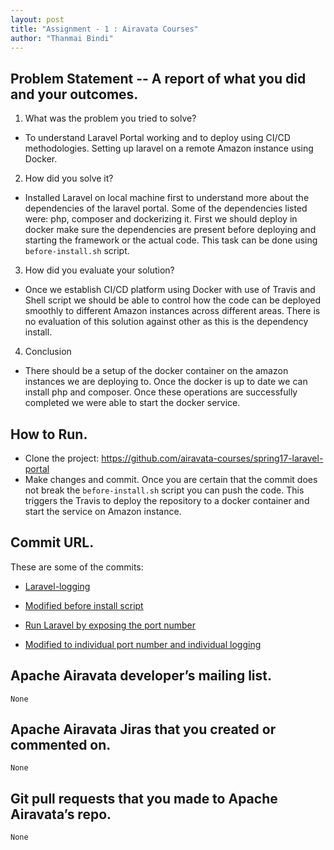 ```yaml
---
layout: post
title: "Assignment - 1 : Airavata Courses"
author: "Thanmai Bindi"
---
```


## Problem Statement -- A report of what you did and your outcomes.
1. What was the problem you tried to solve?
- To understand Laravel Portal working and to deploy using CI/CD methodologies. Setting up laravel on a remote Amazon instance using Docker.
2. How did you solve it?
- Installed Laravel on local machine first to understand more about the dependencies of the laravel portal. Some of the dependencies listed were: php, composer and dockerizing it. First we should deploy in docker make sure the dependencies are present before deploying and starting the framework or the actual code. This task can be done using `before-install.sh` script.
3. How did you evaluate your solution?
- Once we establish CI/CD platform using Docker with use of Travis and Shell script we should be able to control how the code can be deployed smoothly to different Amazon instances across different areas. There is no evaluation of this solution against other as this is the dependency install.
4. Conclusion
- There should be a setup of the docker container on the amazon instances we are deploying to. Once the docker is up to date we can install php and composer. Once these operations are successfully completed we were able to start the docker service.

## How to Run.
- Clone the project: https://github.com/airavata-courses/spring17-laravel-portal
- Make changes and commit. Once you are certain that the commit does not break the `before-install.sh` script you can push the code. This triggers the Travis to deploy the repository to a docker container and start the service on Amazon instance.
	
## Commit URL.

These are some of the commits:

- [Laravel-logging](https://github.com/airavata-courses/spring17-laravel-portal/commit/cae55efb61817c25295dbdd26365233d1d890cf9)

- [Modified before install script](https://github.com/airavata-courses/spring17-laravel-portal/commit/b387bfb4fa2dc1d7104a880919eb3214f991325f)
	
- [Run Laravel by exposing the port number](https://github.com/airavata-courses/spring17-laravel-portal/commit/1929641c4c5cc826f60ac339e15b93dc1db9e761)

- [Modified to individual port number and individual logging](https://github.com/airavata-courses/spring17-laravel-portal/commit/450223b06e1ad7fc8adc084ed1b2144b380dd8de)


## Apache Airavata developer’s mailing list. 
	None

## Apache Airavata Jiras that you created or commented on.
	None

## Git pull requests that you made to Apache Airavata’s repo.
	None